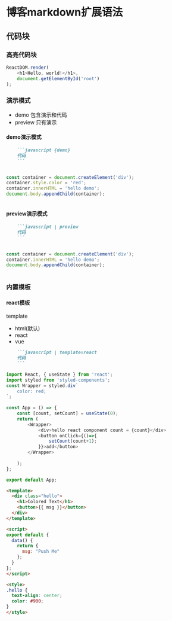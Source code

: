 # 博客markdown扩展语法

## 代码块

### 高亮代码块
```javascript
ReactDOM.render(
    <h1>Hello, world!</h1>,
    document.getElementById('root')
);
```

### 演示模式
- demo 包含演示和代码
- preview 只有演示


#### demo演示模式
```markdown
    ```javascript {demo}
    代码  
    ```
```

```javascript {demo}

const container = document.createElement('div');
container.style.color = 'red';
container.innerHTML = 'hello demo';
document.body.appendChild(container);
     
```

#### preview演示模式
```markdown
    ```javascript | preview
    代码  
    ```
```

```javascript | preview

const container = document.createElement('div');
container.innerHTML = 'hello demo';
document.body.appendChild(container);
     
```



### 内置模板
#### react模板
template
- html(默认)
- react
- vue
```markdown
    ```javascript | template=react
    代码  
    ```
```


```javascript | demo | template=react
import React, { useState } from 'react';
import styled from 'styled-components';
const Wrapper = styled.div`
    color: red;
`;
 
const App = () => {
    const [count, setCount] = useState(0);
    return (
        <Wrapper>
            <div>hello react component count = {count}</div> 
            <button onClick={()=>{
                setCount(count+1);
            }}>add</button>  
        </Wrapper> 
       
    );
};

export default App;
```



```html
<template>
  <div class="hello">
    <h1>Colored Text</h1>
    <button>{{ msg }}</button>
  </div>
</template>

<script>
export default {
  data() {
    return {
      msg: "Push Me"
    };
  }
};
</script>

<style>
.hello {
  text-align: center;
  color: #900;
}
</style>
```
